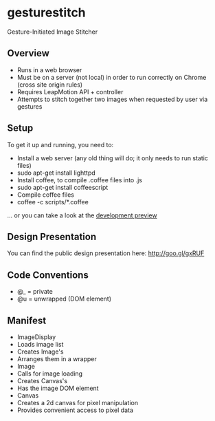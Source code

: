 gesturestitch
=============

Gesture-Initiated Image Stitcher


Overview
--------
- Runs in a web browser
- Must be on a server (not local) in order to run correctly on Chrome (cross site origin rules)
- Requires LeapMotion API + controller
- Attempts to stitch together two images when requested by user via gestures

Setup
-----
To get it up and running, you need to:
- Install a web server (any old thing will do; it only needs to run static files)
 - sudo apt-get install lighttpd
- Install coffee, to compile .coffee files into .js
 - sudo apt-get install coffeescript
- Compile coffee files
 - coffee -c scripts/*.coffee

... or you can take a look at the [development preview](http://seantater.is-a-linux-user.org/gesturestitch)

Design Presentation
-------------------
You can find the public design presentation here:
http://goo.gl/gxRUF

Code Conventions
----------------
- @_ = private
- @u = unwrapped (DOM element)

Manifest
--------
- ImageDisplay
 - Loads image list
 - Creates Image's
 - Arranges them in a wrapper
- Image
 - Calls for image loading
 - Creates Canvas's
 - Has the image DOM element
- Canvas
 - Creates a 2d canvas for pixel manipulation
 - Provides convenient access to pixel data

